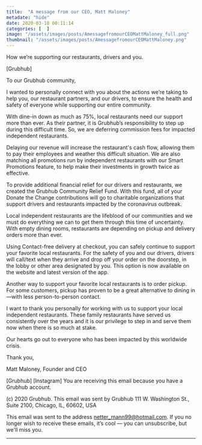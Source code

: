 ```yaml
---
title:  "A message from our CEO, Matt Maloney"
metadate: "hide"
date: 2020-03-18 00:11:14
categories: [  ]
image: "/assets/images/posts/AmessagefromourCEOMattMaloney_full.png"
thumbnail: "/assets/images/posts/AmessagefromourCEOMattMaloney.png"
---
```


How we’re supporting our restaurants, drivers and you.


[Grubhub] 



To our Grubhub community,

I wanted to personally connect with you about the actions we’re taking to help you, our restaurant partners, and our drivers, to ensure the health and safety of everyone while supporting our entire community.

With dine-in down as much as 75%, local restaurants need our support more than ever. As their partner, it is Grubhub’s responsibility to step up during this difficult time. So, we are deferring commission fees for impacted independent restaurants.

Delaying our revenue will increase the restaurant's cash flow, allowing them to pay their employees and weather this difficult situation. We are also matching all promotions run by independent restaurants with our Smart Promotions feature, to help make their investments in growth twice as effective.

To provide additional financial relief for our drivers and restaurants, we created the Grubhub Community Relief Fund. With this fund, all of your Donate the Change contributions will go to charitable organizations that support drivers and restaurants impacted by the coronavirus outbreak.

Local independent restaurants are the lifeblood of our communities and we must do everything we can to get them through this time of uncertainty. With empty dining rooms, restaurants are depending on pickup and delivery orders more than ever.

Using Contact-free delivery at checkout, you can safely continue to support your favorite local restaurants. For the safety of you and our drivers, drivers will call/text when they arrive and drop off your order on the doorstep, in the lobby or other area designated by you. This option is now available on the website and latest version of the app.

Another way to support your favorite local restaurants is to order pickup. For some customers, pickup has proven to be a great alternative to dining in—with less person-to-person contact.

I want to thank you personally for working with us to support your local independent restaurants. These family restaurants have served us consistently over the years and it is our privilege to step in and serve them now when there is so much at stake.

Our hearts go out to everyone who has been impacted by this worldwide crisis.

Thank you,

Matt Maloney, Founder and CEO



[Grubhub]
[Instagram]
        You are receiving this email because you have a Grubhub account.

(c) 2020 Grubhub. This email was sent by Grubhub 111 W. Washington St., Suite 2100, Chicago, IL, 60602, USA

This email was sent to the address netter_mann99@hotmail.com. If you no longer wish to receive these emails, it’s cool — you can unsubscribe, but we'll miss you.


- - - - - - - - - - - - - - - - - - - - - - -

